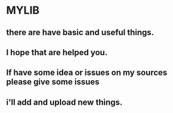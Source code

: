 # MYLIB

there are have basic and useful things.
--
I hope that are helped you.
--

If have some idea or issues on my sources please give some issues
--
i'll add and upload new things.
--
